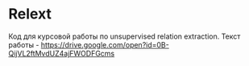# Relext
Код для курсовой работы по unsupervised relation extraction. 
Текст работы - https://drive.google.com/open?id=0B-QijVL2ftMvdUZ4ajFWODFGcms
